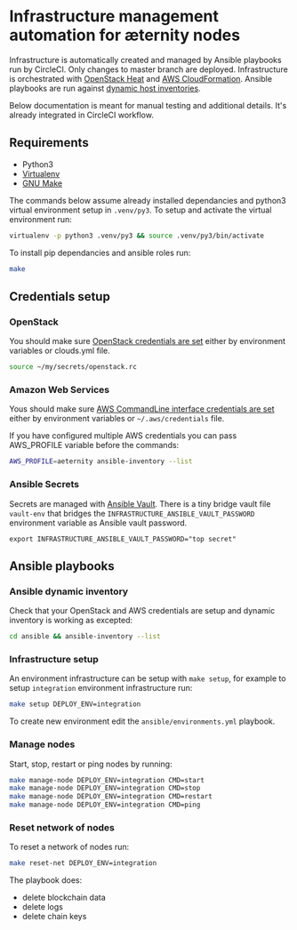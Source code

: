 # Infrastructure management automation for æternity nodes

Infrastructure is automatically created and managed by Ansible playbooks run by CircleCI.
Only changes to master branch are deployed.
Infrastructure is orchestrated with [OpenStack Heat](https://docs.openstack.org/heat/latest/) and [AWS CloudFormation](https://aws.amazon.com/cloudformation/).
Ansible playbooks are run against [dynamic host inventories](http://docs.ansible.com/ansible/latest/user_guide/intro_dynamic_inventory.html).

Below documentation is meant for manual testing and additional details. It's already integrated in CircleCI workflow.

## Requirements

- Python3
- [Virtualenv](https://virtualenv.pypa.io/en/stable/installation/)
- [GNU Make](https://www.gnu.org/software/make/)

The commands below assume already installed dependancies and python3 virtual environment setup in `.venv/py3`.
To setup and activate the virtual environment run:

```bash
virtualenv -p python3 .venv/py3 && source .venv/py3/bin/activate
```

To install pip dependancies and ansible roles run:
```bash
make
```

## Credentials setup

### OpenStack
You should make sure [OpenStack credentials are set](https://docs.openstack.org/python-openstackclient/latest/configuration/index.html#environment-variables)
either by environment variables or clouds.yml file.

```bash
source ~/my/secrets/openstack.rc
```

### Amazon Web Services

Yous should make sure [AWS CommandLine interface credentials are set](http://docs.ansible.com/ansible/latest/intro_dynamic_inventory.html#example-aws-ec2-external-inventory-script)
either by environment variables or `~/.aws/credentials` file.

If you have configured multiple AWS credentials you can pass AWS_PROFILE variable before the commands:

```bash
AWS_PROFILE=aeternity ansible-inventory --list
```

### Ansible Secrets

Secrets are managed with [Ansible Vault](docs.ansible.com/ansible/2.4/vault.html).
There is a tiny bridge vault file `vault-env` that bridges the `INFRASTRUCTURE_ANSIBLE_VAULT_PASSWORD` environment variable as Ansible vault password.

```
export INFRASTRUCTURE_ANSIBLE_VAULT_PASSWORD="top secret"
```

## Ansible playbooks

### Ansible dynamic inventory

Check that your OpenStack and AWS credentials are setup and dynamic inventory is working as excepted:
```bash
cd ansible && ansible-inventory --list
```

### Infrastructure setup

An environment infrastructure can be setup with `make setup`,
for example to setup `integration` environment infrastructure run:
```bash
make setup DEPLOY_ENV=integration
```

To create new environment edit the `ansible/environments.yml` playbook.

### Manage nodes

Start, stop, restart or ping nodes by running:
```bash
make manage-node DEPLOY_ENV=integration CMD=start
make manage-node DEPLOY_ENV=integration CMD=stop
make manage-node DEPLOY_ENV=integration CMD=restart
make manage-node DEPLOY_ENV=integration CMD=ping
```

### Reset network of nodes

To reset a network of nodes run:
```bash
make reset-net DEPLOY_ENV=integration
```

The playbook does:

- delete blockchain data
- delete logs
- delete chain keys
